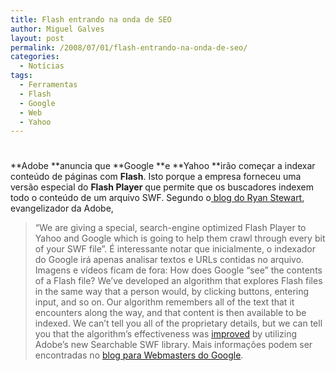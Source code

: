 ```yaml
---
title: Flash entrando na onda de SEO
author: Miguel Galves
layout: post
permalink: /2008/07/01/flash-entrando-na-onda-de-seo/
categories:
  - Notícias
tags:
  - Ferramentas
  - Flash
  - Google
  - Web
  - Yahoo
---
```

# 

**Adobe **anuncia que **Google **e **Yahoo **irão começar a indexar conteúdo de páginas com **Flash**. Isto porque a empresa forneceu uma versão especial do **Flash Player** que permite que os buscadores indexem todo o conteúdo de um arquivo SWF. Segundo o[ blog do Ryan Stewart][1], evangelizador da Adobe, 
> “We are giving a special, search-engine optimized Flash Player to Yahoo and Google which is going to help them crawl through every bit of your SWF file”. É interessante notar que inicialmente, o indexador do Google irá apenas analisar textos e URLs contidas no arquivo. Imagens e vídeos ficam de fora: 
> How does Google “see” the contents of a Flash file? We’ve developed an algorithm that explores Flash files in the same way that a person would, by clicking buttons, entering input, and so on. Our algorithm remembers all of the text that it encounters along the way, and that content is then available to be indexed. We can’t tell you all of the proprietary details, but we can tell you that the algorithm’s effectiveness was [improved][2] by utilizing Adobe’s new Searchable SWF library. Mais informações podem ser encontradas no [blog para Webmasters do Google][3].

 [1]: http://blog.digitalbackcountry.com/?p=1470
 [2]: http://www.adobe.com/devnet/flashplayer/articles/swf_searchability.html
 [3]: http://googlewebmastercentral.blogspot.com/2008/06/improved-flash-indexing.html